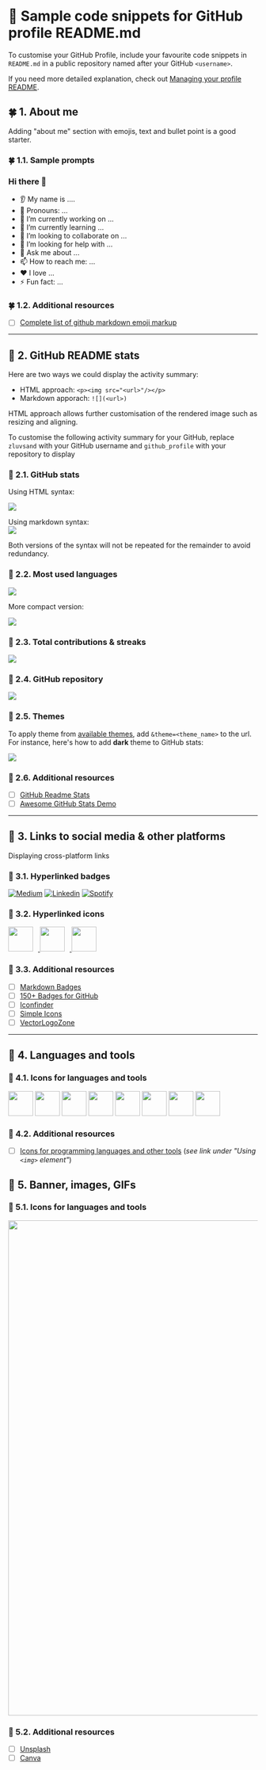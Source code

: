 # 💼 Sample code snippets for GitHub profile README.md 
To customise your GitHub Profile, include your favourite code snippets in `README.md` in a public repository named after your GitHub `<username>`.

If you need more detailed explanation, check out [Managing your profile README](https://docs.github.com/en/account-and-profile/setting-up-and-managing-your-github-profile/customizing-your-profile/managing-your-profile-readme). 

## 🍀 1. About me
Adding "about me" section with emojis, text and bullet point is a good starter. 
### 🍀 1.1. Sample prompts
### Hi there 👋
* 👂 My name is ....</br>
* 👩 Pronouns: ...</br>
* 🔭 I’m currently working on ...</br>
* 🌱 I’m currently learning ...</br>
* 🤝 I’m looking to collaborate on ...</br>
* 🤔 I’m looking for help with ...</br>
* 💬 Ask me about ...</br>
* 📫 How to reach me: ...</br>
* ❤️ I love ...</br>
* ⚡ Fun fact: ...</br>

### 🍀 1.2. Additional resources
- [ ] [Complete list of github markdown emoji markup](https://gist.github.com/rxaviers/7360908)

---

## 📍 2. GitHub README stats
Here are two ways we could display the activity summary:
* HTML approach: `<p><img src="<url>"/></p>`
* Markdown apporach: `![](<url>)`

HTML approach allows further customisation of the rendered image such as resizing and aligning. 

To customise the following activity summary for your GitHub, replace `zluvsand` with your GitHub username and `github_profile` with your repository to display
### 📍 2.1. GitHub stats
Using HTML syntax:
<p><img src="https://github-readme-stats.vercel.app/api?username=zluvsand&show_icons=true"/></p>

Using markdown syntax:</br>
![](https://github-readme-stats.vercel.app/api?username=zluvsand&show_icons=true)

Both versions of the syntax will not be repeated for the remainder to avoid redundancy. 
### 📍 2.2. Most used languages
<p><img src="https://github-readme-stats.vercel.app/api/top-langs?username=zluvsand"/></p>

More compact version:
<p><img src="https://github-readme-stats.vercel.app/api/top-langs?username=zluvsand&layout=compact"/></p>

### 📍 2.3. Total contributions & streaks
<p><img src="https://github-readme-streak-stats.herokuapp.com/?user=zluvsand"/></p>

### 📍 2.4. GitHub repository
<p><img src="https://github-readme-stats.vercel.app/api/pin/?username=zluvsand&repo=github_profile"/></p>

### 📍 2.5. Themes
To apply theme from [available themes](https://github.com/anuraghazra/github-readme-stats/blob/master/themes/README.md), add `&theme=<theme_name>` to the url. For instance, here's how to add __dark__ theme to GitHub stats:
<p><img src="https://github-readme-stats.vercel.app/api?username=zluvsand&show_icons=true&theme=dark"/></p>

### 📍 2.6. Additional resources
- [ ] [GitHub Readme Stats](https://github.com/anuraghazra/github-readme-stats)
- [ ] [Awesome GitHub Stats Demo](https://awesome-github-stats.azurewebsites.net/)

--- 

## 📍 3. Links to social media & other platforms
Displaying cross-platform links
### 📍 3.1. Hyperlinked badges
[![Medium](https://img.shields.io/badge/Medium-12100E?style=for-the-badge&logo=medium&logoColor=white&logoColor=white)](https://medium.com/@zluvsand) 
[![Linkedin](https://img.shields.io/badge/linkedin-%230077B5.svg?style=for-the-badge&logo=linkedin&logoColor=white)](https://www.linkedin.com/in/zluvsand/) 
[![Spotify](https://img.shields.io/badge/Spotify-1ED760?style=for-the-badge&logo=spotify&logoColor=white)](https://open.spotify.com/playlist/7KmIUNWrK8wEHfQcQfFrQ1?si=0e2d44043b5a40a4) 


### 📍 3.2. Hyperlinked icons
<a href="https://medium.com/@zluvsand">
    <img height="50" style="margin: 0px 10px 0px 0px" src="https://cdn4.iconfinder.com/data/icons/social-media-rounded-corners/512/Medium_rounded_cr-256.png" />
</a>
<a href="https://www.linkedin.com/in/zluvsand/">
    <img height="50" style="margin: 0px 10px 0px 0px" src="https://cdn2.iconfinder.com/data/icons/social-icon-3/512/social_style_3_in-256.png" />
</a>
<a href="https://open.spotify.com/playlist/7KmIUNWrK8wEHfQcQfFrQ1?si=0e2d44043b5a40a4">
    <img height="50" style="margin: 0px 10px 0px 0px" src="https://cdn3.iconfinder.com/data/icons/3d-applications/256/app_icons_media___stream_streaming_spotify_logo_multimedia_music_audio_podcast.png" />
</a>

### 📍 3.3. Additional resources
- [ ] [Markdown Badges](https://github.com/Ileriayo/markdown-badges)
- [ ] [150+ Badges for GitHub](https://dev.to/envoy_/150-badges-for-github-pnk)
- [ ] [Iconfinder](https://www.iconfinder.com/)
- [ ] [Simple Icons](https://simpleicons.org/)
- [ ] [VectorLogoZone](https://www.vectorlogo.zone/index.html)

---

## 📍 4. Languages and tools

### 📍 4.1. Icons for languages and tools
<img height=50 src="https://cdn.jsdelivr.net/gh/devicons/devicon/icons/python/python-original.svg"/>
<img height=50 src="https://cdn.jsdelivr.net/gh/devicons/devicon/icons/java/java-original.svg"/>
<img height=50 src="https://cdn.jsdelivr.net/gh/devicons/devicon/icons/postgresql/postgresql-original.svg"/>
<img height=50 src="https://cdn.jsdelivr.net/gh/devicons/devicon/icons/git/git-plain.svg"/>
<img height=50 src="https://cdn.jsdelivr.net/gh/devicons/devicon/icons/github/github-original.svg"/>
<img height=50 src="https://cdn.jsdelivr.net/gh/devicons/devicon/icons/bitbucket/bitbucket-original.svg"/>
<img height=50 src="https://cdn.jsdelivr.net/gh/devicons/devicon/icons/css3/css3-original.svg"/>
<img height=50 src="https://cdn.jsdelivr.net/gh/devicons/devicon/icons/canva/canva-original.svg"/>

### 📍 4.2. Additional resources
- [ ] [Icons for programming languages and other tools](https://devicon.dev/) (_see link under "Using `<img>` element"_)

## 📍 5. Banner, images, GIFs

### 📍 5.1. Icons for languages and tools
<img height=1000 src="https://raw.githubusercontent.com/zluvsand/github_profile/main/robert_keane_rlbG0p_nQOU_unsplash.jpg"/>

### 📍 5.2. Additional resources
- [ ] [Unsplash](hhttps://unsplash.com/) 
- [ ] [Canva](https://www.canva.com/)